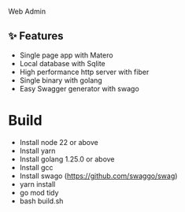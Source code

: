 Web Admin

## ✨ Features

- Single page app with Matero
- Local database with Sqlite
- High performance http server with fiber
- Single binary with golang
- Easy Swagger generator with swago

# Build

 - Install node 22 or above
 - Install yarn
 - Install golang 1.25.0 or above
 - Install gcc
 - Install swago (https://github.com/swaggo/swag)
 - yarn install
 - go mod tidy
 - bash build.sh
